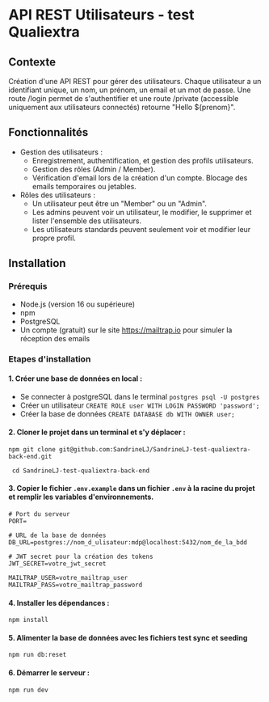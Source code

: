 # API REST Utilisateurs - test Qualiextra

## Contexte
Création d'une API REST pour gérer des utilisateurs. Chaque utilisateur a un identifiant unique, un nom, un prénom, un email et un mot de passe. Une route /login permet de s'authentifier et une route /private (accessible uniquement aux utilisateurs connectés) retourne "Hello ${prenom}".

## Fonctionnalités
- Gestion des utilisateurs :
  - Enregistrement, authentification, et gestion des profils utilisateurs.
  - Gestion des rôles (Admin / Member).
  - Vérification d'email lors de la création d'un compte.
Blocage des emails temporaires ou jetables.
- Rôles des utilisateurs :
  - Un utilisateur peut être un "Member" ou un "Admin".
  - Les admins peuvent voir un utilisateur, le modifier, le supprimer et lister l'ensemble des utilisateurs.
  - Les utilisateurs standards peuvent seulement voir et modifier leur propre profil.

## Installation

### Prérequis

- Node.js (version 16 ou supérieure)
- npm
- PostgreSQL
- Un compte (gratuit) sur le site https://mailtrap.io pour simuler la réception des emails

### Etapes d'installation

#### 1. Créer une base de données en local :
- Se connecter à postgreSQL dans le terminal `postgres psql -U postgres`
- Créer un utilisateur `CREATE ROLE user WITH LOGIN PASSWORD 'password';`
- Créer la base de données `CREATE DATABASE db WITH OWNER user;`

#### 2. Cloner le projet dans un terminal et s'y déplacer :
 
 ```
 npm git clone git@github.com:SandrineLJ/SandrineLJ-test-qualiextra-back-end.git
 ```
```
 cd SandrineLJ-test-qualiextra-back-end
```


#### 3. Copier le fichier `.env.example` dans un fichier `.env` à la racine du projet et remplir les variables d'environnements.
 ```
 # Port du serveur
 PORT=

 # URL de la base de données
 DB_URL=postgres://nom_d_ulisateur:mdp@localhost:5432/nom_de_la_bdd

 # JWT secret pour la création des tokens
 JWT_SECRET=votre_jwt_secret

 MAILTRAP_USER=votre_mailtrap_user
 MAILTRAP_PASS=votre_mailtrap_password
 ```

 #### 4. Installer les dépendances :
 ```
npm install
```
#### 5. Alimenter la base de données avec les fichiers test sync et seeding
```
npm run db:reset
```
#### 6. Démarrer le serveur :
```
npm run dev 
```
